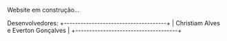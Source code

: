 Website em construção...

Desenvolvedores:
+-------------------------------------+
| Christiam Alves e Everton Gonçalves |
+-------------------------------------+
